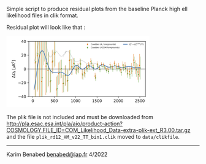Simple script to produce residual plots from the baseline Planck high ell likelihood files in clik format.

Residual plot will look like that :

<img src="./My_Alens_plot_should_look_like_that.png" />

The plik file is not included and must be downloaded from 
<http://pla.esac.esa.int/pla/aio/product-action?COSMOLOGY.FILE_ID=COM_Likelihood_Data-extra-plik-ext_R3.00.tar.gz>
and the file `plik_rd12_HM_v22_TT_bin1.clik` moved to `data/clikfile`. 


-------- 
Karim Benabed
benabed@iap.fr
4/2022
